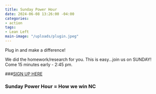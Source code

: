 ```yaml
---
title: Sunday Power Hour
date: 2024-06-08 13:26:00 -04:00
categories:
- action
tags:
- Lean Left
main-image: "/uploads/plugin.jpeg"
---
```



Plug in and make a difference!

We did the homework/research for you. This is easy...join us on SUNDAY! Come 15 minutes early - 2:45 pm.

###[SIGN UP HERE](https://www.mobilize.us/leanleftvt/event/599787/) 
### Sunday Power Hour = How we win NC

 
